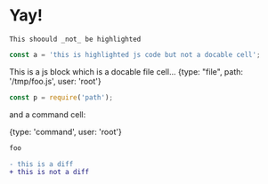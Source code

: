 
# Yay!

```
This shoould _not_ be highlighted
``` 

```js
const a = 'this is highlighted js code but not a docable cell';
```

This is a js block which is a docable file cell...
{type: "file", path: '/tmp/foo.js', user: 'root'}
```js
const p = require('path');
```

and a command cell:

{type: 'command', user: 'root'}
```bash
foo
```

```diff
- this is a diff
+ this is not a diff
```
